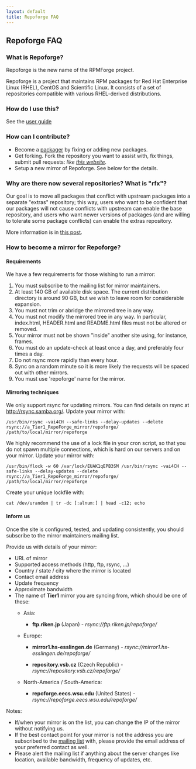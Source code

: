 ```yaml
---
layout: default
title: Repoforge FAQ
---
```


## Repoforge FAQ ##

### What is Repoforge? ###

Repoforge is the new name of the RPMForge project.

Repoforge is a project that maintains RPM packages for Red Hat Enterprise Linux (RHEL), CentOS and Scientific Linux. It consists of a set of repositories compatible with various RHEL-derived distributions.

### How do I use this? ###

See the [user guide](/use "user guide")

### How can I contribute? ###

* Become a [packager](/package "repoforge contributor") by fixing or adding new packages.
* Get forking. Fork the repository you want to assist with, fix things, submit pull requests: _like [this website](http://github.com/repoforge/repoforge.github.com/)_.
* Setup a new mirror of Repoforge. See below for the details.

### Why are there now several repositories?  What is "rfx"? ###

Our goal is to move all packages that conflict with upstream packages into a separate "extras" repository; this way, users who want to be confident that our packages will not cause conflicts with upstream can enable the base repository, and users who want newer versions of packages (and are willing to tolerate some package conflicts) can enable the extras repository.

More information is in [this post](http://lists.repoforge.org/pipermail/users/2010-November/018282.html).

### How to become a mirror for Repoforge? ###

#### Requirements ####

We have a few requirements for those wishing to run a mirror:
1. You must subscribe to the mailing list for mirror maintainers.
2. At least 140 GB of available disk space. The current distribution directory is around 90 GB, but we wish to leave room for considerable expansion.
3. You must not trim or abridge the mirrored tree in any way.
4. You must not modify the mirrored tree in any way. In particular, index.html, HEADER.html and README.html files must not be altered or removed.
5. Your mirror must not be shown "inside" another site using, for instance, frames.
6. You must do an update-check at least once a day, and preferably four times a day.
7. Do not rsync more rapidly than every hour.
8. Sync on a random minute so it is more likely the requests will be spaced out with other mirrors.
9. You must use 'repoforge' name for the mirror.

#### Mirroring techniques ####
We only support rsync for updating mirrors. You can find details on rsync at http://rsync.samba.org/. Update your mirror with:

    /usr/bin/rsync -vai4CH --safe-links --delay-updates --delete rsync://a_Tier1_RepoForge_mirror/repoforge/ /path/to/local/mirror/repoforge

We highly recommend the use of a lock file in your cron script, so that you do not spawn multiple connections, which is hard on our servers and on your mirror. Update your mirror with:

    /usr/bin/flock -w 60 /var/lock/EUAK1qEPB3SM /usr/bin/rsync -vai4CH --safe-links --delay-updates --delete rsync://a_Tier1_RepoForge_mirror/repoforge/ /path/to/local/mirror/repoforge

Create your unique lockfile with:

    cat /dev/urandom | tr -dc [:alnum:] | head -c12; echo

#### Inform us ####
Once the site is configured, tested, and updating consistently, you should subscribe to the mirror maintainers mailing list.

Provide us with details of your mirror:

* URL of mirror
* Supported access methods (http, ftp, rsync, ...)
* Country / state / city where the mirror is located
* Contact email address
* Update frequency
* Approximate bandwidth
* The name of **Tier1** mirror you are syncing from, which should be one of these:
    - Asia:
  
        + **ftp.riken.jp** (Japan) - *rsync://ftp.riken.jp/repoforge/*
  
    - Europe:
  
        + **mirror1.hs-esslingen.de** (Germany) - *rsync://mirror1.hs-esslingen.de/repoforge/*
  
        + **repository.vsb.cz** (Czech Republic) - *rsync://repository.vsb.cz/repoforge/*
  
    - North-America / South-America:
  
        + **repoforge.eecs.wsu.edu** (United States) - *rsync://repoforge.eecs.wsu.edu/repoforge/*

Notes:

* If/when your mirror is on the list, you can change the IP of the mirror without notifying us.
* If the best contact point for your mirror is not the address you are subscribed to the [mailing list](http://lists.repoforge.org/mailman/listinfo/mirrors) with, please provide the email address of your preferred contact as well.
* Please alert the mailing list if anything about the server changes like location, available bandwidth, frequency of updates, etc.
